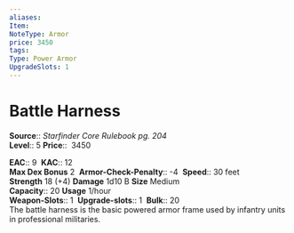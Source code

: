 ```yaml
---
aliases: 
Item:
NoteType: Armor
price: 3450
tags: 
Type: Power Armor
UpgradeSlots: 1
---
```


# Battle Harness

**Source**:: _Starfinder Core Rulebook pg. 204_  
**Level**:: 5
**Price**::  3450  

**EAC**:: 9 
**KAC**:: 12  
**Max Dex Bonus** 2 
**Armor-Check-Penalty**:: -4 
**Speed**:: 30 feet  
**Strength** 18 (+4) **Damage** 1d10 B **Size** Medium  
**Capacity**:: 20 **Usage** 1/hour  
**Weapon-Slots**:: 1 
**Upgrade-slots**:: 1 
**Bulk**:: 20  
The battle harness is the basic powered armor frame used by infantry units in professional militaries.
